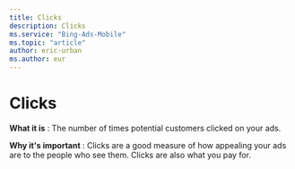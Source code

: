 ```yaml
---
title: Clicks
description: Clicks
ms.service: "Bing-Ads-Mobile"
ms.topic: "article"
author: eric-urban
ms.author: eur
---
```


# Clicks

**What it is** : The number of times potential customers clicked on your ads.

**Why it's important** : Clicks are a good measure of how appealing your ads are to the people who see them. Clicks are also what you pay for.


